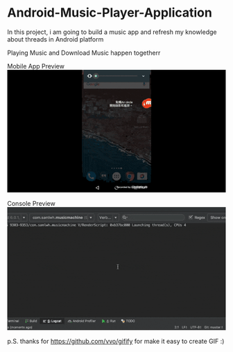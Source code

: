 # Android-Music-Player-Application
In this project, i am going to build a music app and refresh my knowledge about  threads in Android platform

Playing Music and Download Music happen togetherr

Mobile App Preview
![image](https://github.com/samlwh/Android-Music-Player-Application/blob/master/fast_mobile.gif)

Console Preview
![image](https://github.com/samlwh/Android-Music-Player-Application/blob/master/low.gif)



p.S. thanks for https://github.com/vvo/gifify for make it easy to create GIF :)
